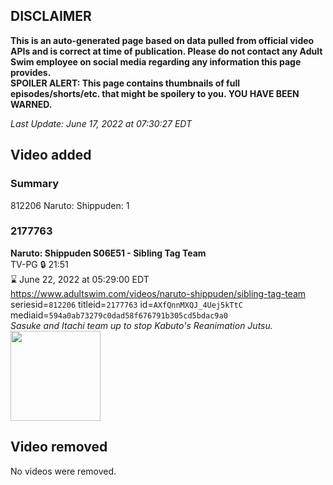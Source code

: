 ## DISCLAIMER
**This is an auto-generated page based on data pulled from official video APIs and is correct at time of publication. Please do not contact any Adult Swim employee on social media regarding any information this page provides.**  
**SPOILER ALERT: This page contains thumbnails of full episodes/shorts/etc. that might be spoilery to you. YOU HAVE BEEN WARNED.**  

_Last Update: June 17, 2022 at 07:30:27 EDT_
## Video added
### Summary
812206 Naruto: Shippuden: 1  
### 2177763
**Naruto: Shippuden S06E51 - Sibling Tag Team**  
TV-PG 🔒 21:51  
⌛ June 22, 2022 at 05:29:00 EDT  
https://www.adultswim.com/videos/naruto-shippuden/sibling-tag-team  
seriesid=`812206` titleid=`2177763` id=`AXfQnnMXQJ_4Uej5kTtC` mediaid=`594a0ab73279c0dad58f676791b305cd5bdac9a0`  
_Sasuke and Itachi team up to stop Kabuto's Reanimation Jutsu._  
<a href="https://media.cdn.adultswim.com/uploads/20210223/thumbnails/2_212231539266-NarutoShippuden_334_SiblingTagTeam.jpg"><img src="https://media.cdn.adultswim.com/uploads/20210223/thumbnails/2_212231539266-NarutoShippuden_334_SiblingTagTeam.jpg" height="144px" /></a>
## Video removed
No videos were removed.  
